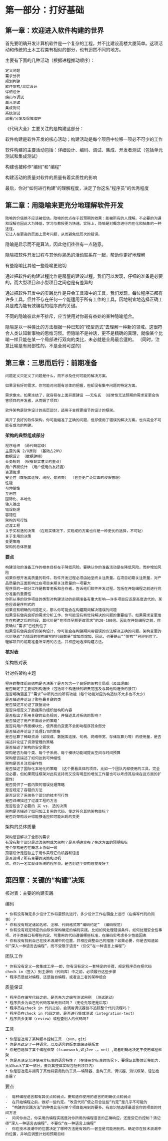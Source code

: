 
# 第一部分：打好基础

## 第一章：欢迎进入软件构建的世界

首先要明确开发计算机软件是一个复杂的工程，并不比建设高楼大厦简单。这项活动和传统的土木工程类有相似的部分，也有迥然不同的地方。

主要有下面的几种活动（根据进程推动顺序）：

	定义问题
	需求分析
	规划构建
	软件架构/高层设计
	详细设计
	编码与调试
	单元测试
	集成测试
	系统测试
	部署/分发及保障维护
	
《代码大全》主要关注的是构建这部分：

软件构建是软件开发的核心活动；构建活动是每个项目中位移一项必不可少的工作

软件构建的主要活动包括：详细设计、编码、调试、集成、开发者测试（包括单元测试和集成测试）

构建也被称作“编码”和“编程”

构建活动的质量对软件的质量有着实质性的影响

最后，你对“如何进行构建”的理解程度，决定了你这名"程序员"的优秀程度


## 第二章：用隐喻来更充分地理解软件开发

	隐喻的价值绝不应该被低估。隐喻的优点在于其预期的效果：能被所有的人理解。不必要的沟通和误解也因此大为降低，学习与教授更为快速。实际上，隐喻是对概念进行内在化和抽象的一种途径，
	它让人在更高的层面上思考问题，从而避免低层次的错误。

隐喻是启示而不是算法，因此他们往往有一点随意。

隐喻把软件开发过程与其他你熟悉的活动联系在一起，帮助你更好地理解

有些隐喻比其他一些隐喻更贴切

通过把软件的构建过程比作是房屋的建设过程，我们可以发现，仔细的准备是必要的，而大型项目和小型项目之间也是有差异的

通过把软件开发中的实践比作是只会工具箱中的工具，我们发现，每位程序员都有许多工具，但并不存在任何一个能适用于所有工作的工具，因地制宜地选择正确工具是成为能有效编程的程序员的关键。

不同的隐喻彼此并不排斥，应当使用对你最有益处的某种隐喻组合。

隐喻是以一种类比的方法根据一种已知的“模型范式”去理解一种新的领域。这很符合人类认知新事物的思维习惯。但隐喻不是神话，更不是精确的真理，就像某个比喻一样只能在某一个局部进行双向的类比，未必就是全局最合适的。
（同时，注意比喻是有局部性的，不是全局可逆的）

## 第三章：三思而后行：前期准备

	问题定义只定义了问题是什么，而不涉及任何可能的解决方案。

	如果没有好的需求，你可能对问题有总体的把握，但却没有集中问题的特定方面。

	需求像水。如果冻结了，就容易在上面开展建设 ——无名氏 （经常性无法预期的需求变更会伤害项目的开发者，从而毁了项目）

	软件架构是软件设计的高层部分，适用于支撑更细节的设计的框架。

	离开了良好的软件架构，你可能瞄准了正确的问题，但却使用了错误的解决方案。也许完全不可能有成功的构建。

**架构的典型组成部分**

	程序组织 （源代码层级）
	主要的类 2/8原则 （基础占20%）
	数据设计 （数据建模）
	业务规则 （很有现实意义的重点）
	用户界面设计 （用户使用的友好度）
	资源管理
	安全性（数据库连接、线程、句柄等） （甚至更广泛层面的权限管理）
	性能
	可伸缩性
	互用性
	国际化、本地化
	输入输出
	错误处理
	容错性
	架构的可行性
	过渡工程
	关于买和造的决策 （在现实情况下，买现成的方案也许是一种更优的选择，不可耻）
	关于复用的决策
	变更策略
	架构的总体质量

**要点**

	构建活动的准备工作的根本目标在于降低风险。要确认你的准备活动是在降低风险，而非增加风险
	如果你想开发高质量的软件，软件开发过程必须由始至终关注质量。在项目初期关注质量，对产品质量的正面影响比在项目末期关注质量的一项要大
	程序员的一部分工作是教育老板和合作者，告诉他们软件开发过程，包括在开始编程之前进行充分准备的重要性
	你所从事的软件项目的类型对构建活动的前期准备有重大影响——许多项目应该是高度迭代的，某些应该是序列式的
	如果没有明确的问题定义，那么你可能会在构建期间解决错误的问题
	如果没有做完良好的需求分析工作，你可能没有察觉待解决的问题的重要细节。如果需求变更发生在构建之后的阶段，其代价是“在项目早期更改需求”的20-100倍。因此在开始编程之前，你要确认“需求“已经到位了
	如果没有做完良好的架构设计，你可能会在构建期间用错误的方法解决正确的问题。架构变更的代价随着“为错误的架构编写的代码数量”增加而增加，因此，也要确认“”架构“”已经到位了。
	理解项目的前期准备所采用的方法，并相应地选择构建方法。

**核对表**

架构核对表

针对各架构主题

	程序的整体组织结构是否清晰？是否包含一个良好的架构全局观（及其理由）
	是否确定了主要得到构造快（包括每个构造快的职责范围及与其他构造快的接口）
	是否明确涵盖了“需求”中所列出的所有功能（每个功能对应的构造快不太多也不太少）
	是否描述并论证了那些最关键的类
	是否描述并论证了数据设计
	是否详细定义了数据库的组织结构和内容
	是否指出了所用关键的业务规则，并描述其对系统的影响？
	是否描述了用户界面设计的策略‘
	是否将用户界面模块化，使界面的变更不会影响程序其余部分
	是否描述并论证了处理I/O的策略
	是否估算了稀缺资源（如现成、数据库连接、句柄、网络带宽、存储及算力等）的使用量，是否描述并论证了资源管理的策略
	是否描述了架构的安全需求
	架构是否为每个类、每个子系统、每个模块功能域提出空间与时间预算
	架构是否描述了如何达到可伸缩性
	架构是否关注互操作性
	是否描述了国际化本地化的策略 （这个要看具体的项目，比如一个团队内部使用的工具，完全没必要，但如果既往框架对此有支持而又没有明显的增加工作量也可以考虑其后续在这方面的扩展性）
	是否提供了一套内聚的错误处理策略
	是否规定了容错的方法
	是否证实了系统各个部分的技术可行性
	是否详细描述了过渡工程的方法
	是否包含了必要的 买 vs. 造的决策
	架构是否描述了如何加工复用的代码，使之符合其他架构目标？
	是否将架构设计得能够适应和可能出现的变更
	
架构的总体质量

	架构是否解决了全部的需求
	有没有那个部分是过渡架构或欠架构？是否明确宣布了在这方面的预期指标
	整个架构是否在概念上协调一致
	顶层设计是否独立于用作实现它的机器和语言
	是否说明了所有主要的决策和动机
	你，作为一名实现该系统的程序员，是否对这个架构感觉良好？	

## 第四章：关键的“构建”决策

核对表：主要的构建实践

编码

	* 你有没有确定多少设计工作将要预先进行，多少设计工作在键盘上进行（在编写代码的同事）？
	* 你有没有规定诸如名称、注释、代码格式等“编码约定” （编码规范）
	* 你有没有规定特定的由软件架构确定的编码实践，比如如何处理错误条件，如何处理安全性事项，对于类接口有哪些约定、可重用的代码遵循哪些标准，在编码实考虑多少性能因素
	* 你有没有找到自己在技术浪潮中的位置，并相应调整自己的措施？如果必要，你是否知道如何“深入一种语言去编程”，而不受限于语言*（仅仅“在一种语言上编程”）
团队工作

	* 你有没有定义一套集成工序——即，你有没有定义一套特定的步骤，规定程序员在把代码check in（签入）到主源码（代码库）中之前，必须履行这些步骤
	* 程序员是结对编程、还是独自编程，或者这二者的某种组合

质量保证

	* 程序员在编写代码之前，是否先为之编写测试用例 （测试驱动）
	* 程序员会为自己的代码写单元测试吗？（无论先写还是后写）
	* 程序员在check in 代码之前，会调用调试器但不追踪整个代码流程吗？
	* 程序员在check in 代码之前，是否进行集成测试（integration-test）
	* 程序员会复审（review）或检查别人的代码吗?	

工具

	* 你是否选用了某种版本控制工具 （svn，git）
	* 你是否选定了一种语言，以及语言的版本或编译器版本
	* 你是否选择了某个编程框架（framework,如j2ee 、。net）,或者明确地决定不使用编程框架
	* 你是否决定允许使用非标准的语言特性？（在使用非标准的情况下，要保证其整体迁移能力，比如hack了某一部分，要将其整体实现包括到项目内）
	* 你是否选定并拥有了其他将要用到的工具——编辑器、重构工具、调试器、测试框架、语法检查器？

要点

	-  每种编程语言都有其优点和弱点。要知道你使用的语言的明确优点和弱点
	-  在开始编程之前，做好一些约定。“改变代码”使之符合这些“约定”是几乎不可能的
	-  “构建的实践方法”的种类比任何单个项目能用到的要多。有意识地选择最适合你的项目的时间方法
	-  问问你自己，你采用的编程实践是对你所用的编程语言的正确响应，还是受它的控制？清记得“深入一种语言去编程”，不要仅“在一种语言上编程”
	-  你在技术浪潮中的位置决定了哪种方法是有效的——甚至是可能用到的。确定你在技术浪潮中的位置，并响应调整计划和预期目标

